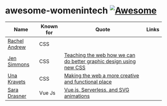 # awesome-womenintech [![Awesome](https://awesome.re/badge-flat.svg)](https://awesome.re)

Name | Known for| Quote| Links| 
---| ---|  ---| ---|
[Rachel Andrew](https://github.com/rachelandrew)| CSS |
[Jen Simmons](https://github.com/jensimmons)| CSS| [Teaching the web how we can do better graphic design using new CSS](https://twitter.com/jensimmons/status/1027161674732773376)
[Una Kravets](https://github.com/una)  | CSS| [Making the web a more creative and functional place ](https://twitter.com/Una/status/1027162363861057536)
[Sara Drasner](https://github.com/sdras) | Vue Js| [Vue.js, Serverless, and SVG animations](https://twitter.com/sarah_edo/status/1027378767851794432)

